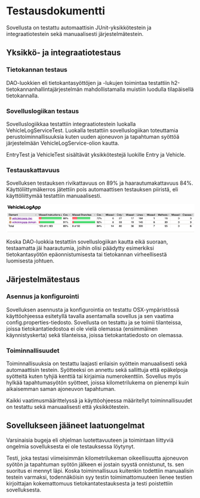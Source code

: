 # Testausdokumentti
Sovellusta on testattu automaattisin JUnit-yksikkötestein ja integraatiotestein sekä manuaalisesti järjestelmätestein.

## Yksikkö- ja integraatiotestaus

### Tietokannan testaus
DAO-luokkien eli tietokantasyöttöjen ja -lukujen toimintaa testattiin h2-tietokannanhallintajärjestelmän mahdollistamalla muistiin luodulla tilapäisellä tietokannalla.

### Sovelluslogiikan testaus
Sovelluslogiikkaa testattiin integraatiotestein luokalla VehicleLogServiceTest. Luokalla testattiin sovelluslogiikan toteuttamia perustoiminnallisuuksia kuten uuden ajoneuvon ja tapahtuman syöttöä järjestelmään VehicleLogService-olion kautta.

EntryTest ja VehicleTest sisältävät yksikkötestejä luokille Entry ja Vehicle.

### Testauskattavuus
Sovelluksen testauksen rivikattavuus on 89% ja haarautumakattavuus 84%. Käyttöliittymäkerros jätettiin pois automaattisen testauksen piiristä, eli käyttöliittymää testattiin manuaalisesti.

<img src="https://github.com/skoskipaa/ot-harjoitustyo/blob/master/dokumentointi/kuvat/testaus.png">

Koska DAO-luokkia testattiin sovelluslogiikan kautta eikä suoraan, testaamatta jäi haarautumia, joihin olisi päädytty esimerkiksi tietokantasyötön epäonnistumisesta tai tietokannan virheellisestä luomisesta johtuen.

## Järjestelmätestaus

### Asennus ja konfigurointi
Sovelluksen asennusta ja konfigurointia on testattu OSX-ympäristössä käyttöohjeessa esitetyllä tavalla asentamalla sovellus ja sen vaatima config.properties-tiedosto. Sovellusta on testattu ja se toimii tilanteissa, joissa tietokantatiedostoa ei ole vielä olemassa (ensimmäinen käynnistyskerta) sekä tilanteissa, joissa tietokantatiedosto on olemassa.

### Toiminnallisuudet
Toiminnallisuuksia on testattu laajasti erilaisin syöttein manuaalisesti sekä automaattisin testein. Syötteeksi on annettu sekä sallittuja että epäkelpoja syötteitä kuten tyhjiä kenttiä tai kirjaimia numerokenttiin. Sovellus myös hylkää tapahtumasyötön syötteet, joissa kilometrilukema on pienempi kuin aikaisemman saman ajoneuvon tapahtuman.

Kaikki vaatimusmäärittelyssä ja käyttöohjeessa määritellyt toiminnallisuudet on testattu sekä manuaalisesti että yksikkötestein.

## Sovellukseen jääneet laatuongelmat

Varsinaisia bugeja eli ohjelman luotettavuuteen ja toimintaan liittyviä ongelmia sovelluksesta ei ole testauksessa löytynyt.

Testi, joka testasi viimeisimmän kilometrilukeman oikeellisuutta ajoneuvon syötön ja tapahtuman syötön jälkeen ei jostain syystä onnistunut, ts. sen suoritus ei mennyt läpi. Koska toiminnallisuus kuitenkin todettiin manuaalisin testein varmaksi, todennäköisin syy testin toimimattomuuteen lienee testien kirjoittajan kokemattomuus tietokantatestauksesta ja testi poistettiin sovelluksesta.


